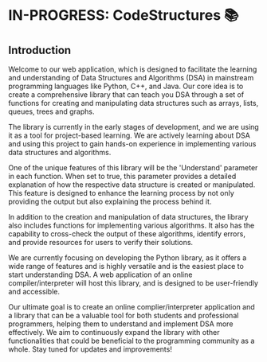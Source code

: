 # IN-PROGRESS: CodeStructures 📚

## Introduction

Welcome to our web application, which is designed to facilitate the learning and understanding of Data Structures and Algorithms (DSA) in mainstream programming languages like Python, C++, and Java. Our core idea is to create a comprehensive library that can teach you DSA through a set of functions for creating and manipulating data structures such as arrays, lists, queues, trees and graphs.

The library is currently in the early stages of development, and we are using it as a tool for project-based learning. We are actively learning about DSA and using this project to gain hands-on experience in implementing various data structures and algorithms.

One of the unique features of this library will be the 'Understand' parameter in each function. When set to true, this parameter provides a detailed explanation of how the respective data structure is created or manipulated. This feature is designed to enhance the learning process by not only providing the output but also explaining the process behind it.

In addition to the creation and manipulation of data structures, the library also includes functions for implementing various algorithms. It also has the capability to cross-check the output of these algorithms, identify errors, and provide resources for users to verify their solutions.

We are currently focusing on developing the Python library, as it offers a wide range of features and is highly versatile and is the easiest place to start understanding DSA. A web application of an online compiler/interpreter will host this library, and is designed to be user-friendly and accessible.

Our ultimate goal is to create an online complier/interpreter application and a library that can be a valuable tool for both students and professional programmers, helping them to understand and implement DSA more effectively. We aim to continuously expand the library with other functionalities that could be beneficial to the programming community as a whole. Stay tuned for updates and improvements!
